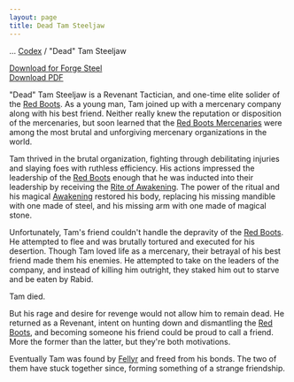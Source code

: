 ```yaml
---
layout: page
title: Dead Tam Steeljaw
---
```

<span class="breadcrumbs" markdown="1">... [Codex](/codex) / "Dead" Tam Steeljaw</span>

<div class="download-container"><a class="download-file" href="/assets/forge-steel/_Dead_ Tam Steeljaw.drawsteel-hero"><span class="download-icon"><i class="fa fa-download"></i></span><span class="download-text">Download for Forge Steel</span></a></div>

<div class="download-container"><a class="download-file" href="/assets/forge-steel/_Dead_ Tam Steeljaw.pdf" target="_blank"><span class="download-icon"><i class="fa fa-download"></i></span><span class="download-text">Download PDF</span></a></div>

"Dead" Tam Steeljaw is a Revenant Tactician, and one-time elite solider of the [Red Boots](/codex/organizations/red-boots). As a young man, Tam joined up with a mercenary company along with his best friend. Neither really knew the reputation or disposition of the mercenaries, but soon learned that the [Red Boots Mercenaries](/codex/organizations/red-boots) were among the most brutal and unforgiving mercenary organizations in the world.

Tam thrived in the brutal organization, fighting through debilitating injuries and slaying foes with ruthless efficiency. His actions impressed the leadership of the [Red Boots](/codex/organizations/red-boots) enough that he was inducted into their leadership by receiving the [Rite of Awakening](/codex/the-rite-of-awakening). The power of the ritual and his magical [Awakening](/codex/the-awakened) restored his body, replacing his missing mandible with one made of steel, and his missing arm with one made of magical stone.

Unfortunately, Tam's friend couldn't handle the depravity of the [Red Boots](/codex/organizations/red-boots). He attempted to flee and was brutally tortured and executed for his desertion. Though Tam loved life as a mercenary, their betrayal of his best friend made them his enemies. He attempted to take on the leaders of the company, and instead of killing him outright, they staked him out to starve and be eaten by Rabid.

Tam died.

But his rage and desire for revenge would not allow him to remain dead. He returned as a Revenant, intent on hunting down and dismantling the [Red Boots](/codex/organizations/red-boots), and becoming someone his friend could be proud to call a friend. More the former than the latter, but they're both motivations.

Eventually Tam was found by [Fellyr](/codex/characters/fellyr) and freed from his bonds. The two of them have stuck together since, forming something of a strange friendship.